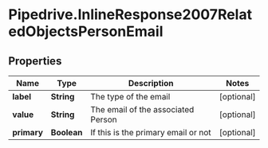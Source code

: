 # Pipedrive.InlineResponse2007RelatedObjectsPersonEmail

## Properties

Name | Type | Description | Notes
------------ | ------------- | ------------- | -------------
**label** | **String** | The type of the email | [optional] 
**value** | **String** | The email of the associated Person | [optional] 
**primary** | **Boolean** | If this is the primary email or not | [optional] 



